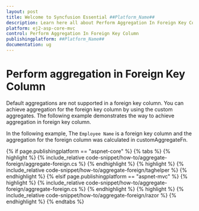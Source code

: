 ```yaml
---
layout: post
title: Welcome to Syncfusion Essential ##Platform_Name##
description: Learn here all about Perform Aggregation In Foreign Key Column of Syncfusion Essential ##Platform_Name## widgets based on HTML5 and jQuery.
platform: ej2-asp-core-mvc
control: Perform Aggregation In Foreign Key Column
publishingplatform: ##Platform_Name##
documentation: ug
---
```



# Perform aggregation in Foreign Key Column

Default aggregations are not supported in a foreign key column. You can achieve aggregation for the foreign key column by using the custom aggregates. The following example demonstrates the way to achieve aggregation in foreign key column.

In the following example, The `Employee Name` is a foreign key column and the aggregation for the foreign column was calculated in customAggregateFn.

{% if page.publishingplatform == "aspnet-core" %}
{% tabs %}
{% highlight %}
{% include_relative code-snippet/how-to/aggregate-foreign/aggregate-foreign.cs %}
{% endhighlight %}
{% highlight %}
{% include_relative code-snippet/how-to/aggregate-foreign/taghelper %}
{% endhighlight %}
{% elsif page.publishingplatform == "aspnet-mvc" %}
{% highlight %} {% include_relative code-snippet/how-to/aggregate-foreign/aggregate-foreign.cs %}
{% endhighlight %}
{% highlight %}
{% include_relative code-snippet/how-to/aggregate-foreign/razor %}
{% endhighlight %}
{% endtabs %}


